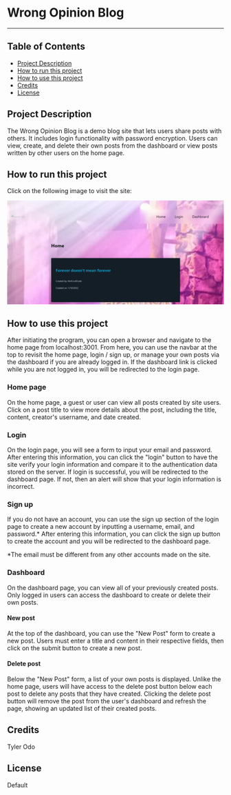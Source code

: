 
# Wrong Opinion Blog

---

## Table of Contents

- [Project Description](#project-description)
- [How to run this project](#how-to-run-this-project)
- [How to use this project](#how-to-use-this-project)
- [Credits](#credits)
- [License](#license)

## Project Description

The Wrong Opinion Blog is a demo blog site that lets users share posts with others. It includes login functionality with password encryption. Users can view, create, and delete their own posts from the dashboard or view posts written by other users on the home page.

## How to run this project

Click on the following image to visit the site:

[![Wrong Opinion Blog - demo](</public/assets/images/wrong opinion blog - demo image.png>)](https://wrong-opinion-blog-7a019de71561.herokuapp.com/)

## How to use this project

After initiating the program, you can open a browser and navigate to the home page from localhost:3001. From here, you can use the navbar at the top to revisit the home page, login / sign up, or manage your own posts via the dashboard if you are already logged in. If the dashboard link is clicked while you are not logged in, you will be redirected to the login page.

### Home page

On the home page, a guest or user can view all posts created by site users. Click on a post title to view more details about the post, including the title, content, creator's username, and date created.

### Login

On the login page, you will see a form to input your email and password. After entering this information, you can click the "login" button to have the site verify your login information and compare it to the authentication data stored on the server. If login is successful, you will be redirected to the dashboard page. If not, then an alert will show that your login information is incorrect.

### Sign up

If you do not have an account, you can use the sign up section of the login page to create a new account by inputting a username, email, and password.* After entering this information, you can click the sign up button to create the account and you will be redirected to the dashboard page.

*The email must be different from any other accounts made on the site.

### Dashboard

On the dashboard page, you can view all of your previously created posts. Only logged in users can access the dashboard to create or delete their own posts.

#### New post

At the top of the dashboard, you can use the "New Post" form to create a new post. Users must enter a title and content in their respective fields, then click on the submit button to create a new post.

#### Delete post

Below the "New Post" form, a list of your own posts is displayed. Unlike the home page, users will have access to the delete post button below each post to delete any posts that they have created. Clicking the delete post button will remove the post from the user's dashboard and refresh the page, showing an updated list of their created posts.

## Credits

Tyler Odo

## License

Default
